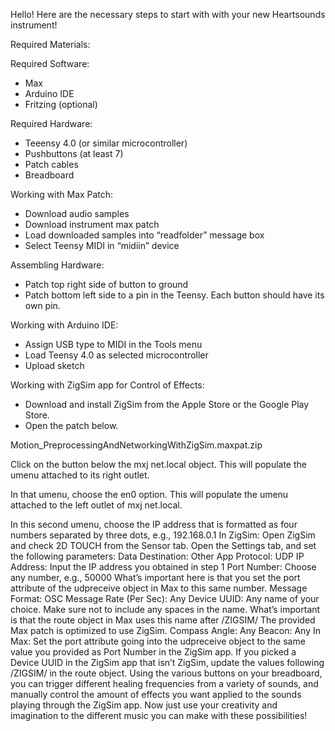 Hello! Here are the necessary steps to start with with your new Heartsounds instrument!

Required Materials: 

Required Software:
- Max
- Arduino IDE
- Fritzing (optional)

Required Hardware:
- Teeensy 4.0 (or similar microcontroller)
- Pushbuttons (at least 7)
- Patch cables
- Breadboard

Working with Max Patch:
- Download audio samples 
- Download instrument max patch
- Load downloaded samples into “readfolder” message box
- Select Teensy MIDI in “midiin” device

Assembling Hardware:
- Patch top right side of button to ground
- Patch bottom left side to a pin in the Teensy. Each button should have its own pin.

Working with Arduino IDE:
- Assign USB type to MIDI in the Tools menu
- Load Teensy 4.0 as selected microcontroller
- Upload sketch

Working with ZigSim app for Control of Effects:
- Download and install ZigSim from the Apple Store or the Google Play Store.
- Open the patch below.

 Motion_PreprocessingAndNetworkingWithZigSim.maxpat.zip


Click on the button below the mxj net.local object. This will populate the umenu attached to its right outlet.


In that umenu, choose the en0 option. This will populate the umenu attached to the left outlet of mxj net.local.


In this second umenu, choose the IP address that is formatted as four numbers separated by three dots, e.g., 192.168.0.1
In ZigSim:
Open ZigSim and check 2D TOUCH from the Sensor tab.
Open the Settings tab, and set the following parameters:
Data Destination: Other App
Protocol: UDP
IP Address: Input the IP address you obtained in step 1
Port Number: Choose any number, e.g., 50000
What’s important here is that you set the port attribute of the udpreceive object in Max to this same number.
Message Format: OSC
Message Rate (Per Sec): Any
Device UUID: Any name of your choice. Make sure not to include any spaces in the name.
What’s important is that the route object in Max uses this name after /ZIGSIM/
The provided Max patch is optimized to use ZigSim.
Compass Angle: Any
Beacon: Any
In Max:
Set the port attribute going into the udpreceive object to the same value you provided as Port Number in the ZigSim app.
If you picked a Device UUID in the ZigSim app that isn’t ZigSim, update the values following /ZIGSIM/ in the route object.
Using the various buttons on your breadboard, you can trigger different healing frequencies from a variety of sounds, and manually control the amount of effects you want applied to the sounds playing through the ZigSim app. Now just use your creativity and imagination to the different music you can make with these possibilities!

